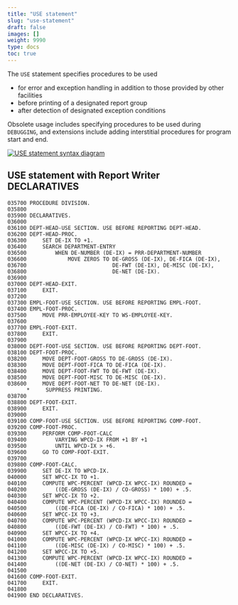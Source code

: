 ```yaml
---
title: "USE statement"
slug: "use-statement"
draft: false
images: []
weight: 9990
type: docs
toc: true
---
```


The `USE` statement specifies procedures to be used

- for error and exception handling in addition to those provided by other facilities
- before printing of a designated report group
- after detection of designated exception conditions

Obsolete usage includes specifying procedures to be used during `DEBUGGING`, and extensions include adding interstitial procedures for program start and end. 

[![USE statement syntax diagram][1]][1]


  [1]: https://i.stack.imgur.com/F35Xk.png

## USE statement with Report Writer DECLARATIVES
    035700 PROCEDURE DIVISION.
    035800
    035900 DECLARATIVES.
    036000
    036100 DEPT-HEAD-USE SECTION. USE BEFORE REPORTING DEPT-HEAD.
    036200 DEPT-HEAD-PROC.
    036300     SET DE-IX TO +1.
    036400     SEARCH DEPARTMENT-ENTRY
    036500         WHEN DE-NUMBER (DE-IX) = PRR-DEPARTMENT-NUMBER
    036600             MOVE ZEROS TO DE-GROSS (DE-IX), DE-FICA (DE-IX),
    036700                           DE-FWT (DE-IX), DE-MISC (DE-IX),
    036800                           DE-NET (DE-IX).
    036900
    037000 DEPT-HEAD-EXIT.
    037100     EXIT.
    037200
    037300 EMPL-FOOT-USE SECTION. USE BEFORE REPORTING EMPL-FOOT.
    037400 EMPL-FOOT-PROC.
    037500     MOVE PRR-EMPLOYEE-KEY TO WS-EMPLOYEE-KEY.
    037600
    037700 EMPL-FOOT-EXIT.
    037800     EXIT.
    037900
    038000 DEPT-FOOT-USE SECTION. USE BEFORE REPORTING DEPT-FOOT.
    038100 DEPT-FOOT-PROC.
    038200     MOVE DEPT-FOOT-GROSS TO DE-GROSS (DE-IX).
    038300     MOVE DEPT-FOOT-FICA TO DE-FICA (DE-IX).
    038400     MOVE DEPT-FOOT-FWT TO DE-FWT (DE-IX).
    038500     MOVE DEPT-FOOT-MISC TO DE-MISC (DE-IX).
    038600     MOVE DEPT-FOOT-NET TO DE-NET (DE-IX).
          *     SUPPRESS PRINTING.
    038700
    038800 DEPT-FOOT-EXIT.
    038900     EXIT.
    039000
    039100 COMP-FOOT-USE SECTION. USE BEFORE REPORTING COMP-FOOT.
    039200 COMP-FOOT-PROC.
    039300     PERFORM COMP-FOOT-CALC
    039400         VARYING WPCD-IX FROM +1 BY +1
    039500         UNTIL WPCD-IX > +6.
    039600     GO TO COMP-FOOT-EXIT.
    039700
    039800 COMP-FOOT-CALC.
    039900     SET DE-IX TO WPCD-IX.
    040000     SET WPCC-IX TO +1.
    040100     COMPUTE WPC-PERCENT (WPCD-IX WPCC-IX) ROUNDED =
    040200         ((DE-GROSS (DE-IX) / CO-GROSS) * 100) + .5.
    040300     SET WPCC-IX TO +2.
    040400     COMPUTE WPC-PERCENT (WPCD-IX WPCC-IX) ROUNDED =
    040500         ((DE-FICA (DE-IX) / CO-FICA) * 100) + .5.
    040600     SET WPCC-IX TO +3.
    040700     COMPUTE WPC-PERCENT (WPCD-IX WPCC-IX) ROUNDED =
    040800         ((DE-FWT (DE-IX) / CO-FWT) * 100) + .5.
    040900     SET WPCC-IX TO +4.
    041000     COMPUTE WPC-PERCENT (WPCD-IX WPCC-IX) ROUNDED =
    041100         ((DE-MISC (DE-IX) / CO-MISC) * 100) + .5.
    041200     SET WPCC-IX TO +5.
    041300     COMPUTE WPC-PERCENT (WPCD-IX WPCC-IX) ROUNDED =
    041400         ((DE-NET (DE-IX) / CO-NET) * 100) + .5.
    041500
    041600 COMP-FOOT-EXIT.
    041700     EXIT.
    041800
    041900 END DECLARATIVES.



